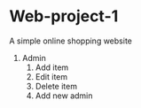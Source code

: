 # Web-project-1
A simple online shopping website
1. Admin
   1. Add item
   1. Edit item
   1. Delete item
   1. Add new admin
